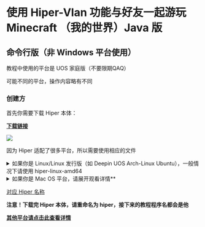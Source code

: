 # 使用 Hiper-Vlan 功能与好友一起游玩 Minecraft （我的世界）Java 版 

## 命令行版（非 Windows 平台使用）

教程中使用的平台是 UOS 家庭版（不要限期QAQ）

可能不同的平台，操作内容略有不同

### 创建方

首先你需要下载 Hiper 本体：

[**下载链接**](https://gitcode.net/to/hiper)

![](/p/28.gif)

因为 Hiper 适配了很多平台，所以需要使用相应的文件

<details>
<summary>如果你是 Linux/Linux 发行版（如 Deepin UOS Arch-Linux Ubuntu），一般情况下请使用 hiper-linux-amd64</summary>
<pre><code>

Linux/Linux 发行版：
- 启动终端/命令行，输入命令 arch 并回车

- 在命令行结果中查看系统架构信息

X86_64，则使用 hiper-linux-amd64

X86，则使用 hiper-linux-i386

*其他的大致是可以对应 Hiper 名称上的架构名（因为我也不知道其他架构下会输出啥……）*

以下是 Linux 发行版**一般情况下**的文件：

Deepin：hiper-linux-amd64

UOS 家庭版：hiper-linux-amd64

Ubuntu：hiper-linux-amd64

Arch Linux：hiper-linux-amd64

</code></pre>
</details>

<details>
<summary>如果你是 Mac OS 平台，请展开观看详情**</summary>
<pre><code>

Darwin（Mac OS）：
- 在左上角，点击Apple菜单>关于本机

- 在“概览”页中查看“芯片”或“处理器”

Intel处理器，则使用 `hiper-darwin-amd64`

Apple-M系列处理器（如M1），则使用 `hiper-darwin-arm64`

</code></pre>
</details>

[对应 Hiper 名称](/Hiper准备工作.md)

**注意！下载完 Hiper 本体，请重命名为 hiper，接下来的教程程序名都会是他**

[**其他平台请点击此查看详情**](/Hiper准备工作.md)